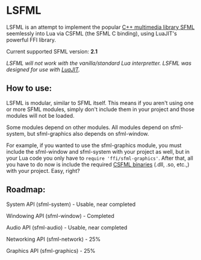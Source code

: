 LSFML
=====

LSFML is an attempt to implement the popular [C++ multimedia library SFML](http://www.sfml-dev.org) seemlessly into Lua via CSFML (the SFML C binding), using LuaJIT's powerful FFI library.

Current supported SFML version: **2.1**

*LSFML will not work with the vanilla/standard Lua interpretter. LSFML was designed for use with [LuaJIT](http://luajit.org/).*


How to use:
-----

LSFML is modular, similar to SFML itself. This means if you aren't using one or more SFML modules, simply don't include them in your project and those modules will not be loaded.

Some modules depend on other modules. All modules depend on sfml-system, but sfml-graphics also depends on sfml-window.

For example, if you wanted to use the sfml-graphics module, you must include the sfml-window and sfml-system with your project as well, but in your Lua code you only have to `require 'ffi/sfml-graphics'`. After that, all you have to do now is include the required [CSFML binaries](http://www.sfml-dev.org/download/csfml/) (.dll, .so, etc.,) with your project.
Easy, right?


Roadmap:
-----
System API (sfml-system)      - Usable, near completed

Windowing API (sfml-window)   - Completed

Audio API (sfml-audio)        - Usable, near completed

Networking API (sfml-network) - 25%

Graphics API (sfml-graphics)  - 25%
